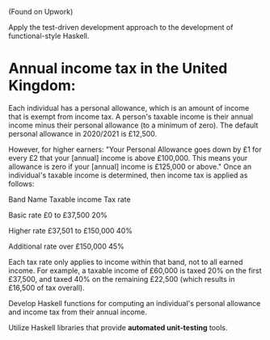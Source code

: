 (Found on Upwork)

Apply the test-driven development approach to the development of functional-style Haskell.

# Annual income tax in the United Kingdom:
Each individual has a personal allowance, which is an amount of income that is exempt from income tax. A person's taxable income is their annual income minus their personal allowance (to a minimum of zero). The default personal allowance in 2020/2021 is £12,500.

However, for higher earners:
"Your Personal Allowance goes down by £1 for every £2 that your [annual] income is above £100,000. This means your allowance is zero if your [annual] income is £125,000 or above."
Once an individual's taxable income is determined, then income tax is applied as follows:

Band Name
Taxable income
Tax rate

Basic rate
£0 to £37,500
20%

Higher rate
£37,501 to £150,000
40%

Additional rate
over £150,000
45%

Each tax rate only applies to income within that band, not to all earned income. For example, a taxable income of £60,000 is taxed 20% on the first £37,500, and taxed 40% on the remaining £22,500 (which results in £16,500 of tax overall).

Develop Haskell functions for computing an individual's personal allowance and income tax from their annual income.

Utilize Haskell libraries that provide **automated unit-testing** tools.

